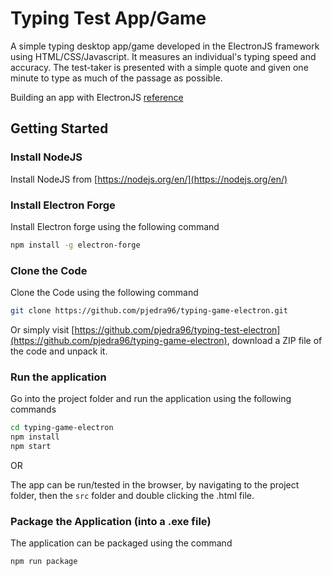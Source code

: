 # Typing Test App/Game

A simple typing desktop app/game developed in the ElectronJS framework using HTML/CSS/Javascript. It measures an individual's typing speed and accuracy. The test-taker is presented with a simple quote and given one minute to type as much of the passage as possible.

Building an app with ElectronJS [reference](https://adityasridhar.com/posts/desktop-apps-with-html-css-javascript)

## Getting Started

### Install NodeJS

Install NodeJS from [https://nodejs.org/en/](https://nodejs.org/en/)

### Install Electron Forge

Install Electron forge using the following command

```bash
npm install -g electron-forge
```

### Clone the Code

Clone the Code using the following command

```bash
git clone https://github.com/pjedra96/typing-game-electron.git
```

Or simply visit [https://github.com/pjedra96/typing-test-electron](https://github.com/pjedra96/typing-game-electron), download a ZIP file of the code and unpack it.

### Run the application

Go into the project folder and run the application using the following commands

```bash
cd typing-game-electron
npm install
npm start
```

OR

The app can be run/tested in the browser, by navigating to the project folder, then the `src` folder and double clicking the .html file.

### Package the Application (into a .exe file)

The application can be packaged using the command 

```bash
npm run package
```